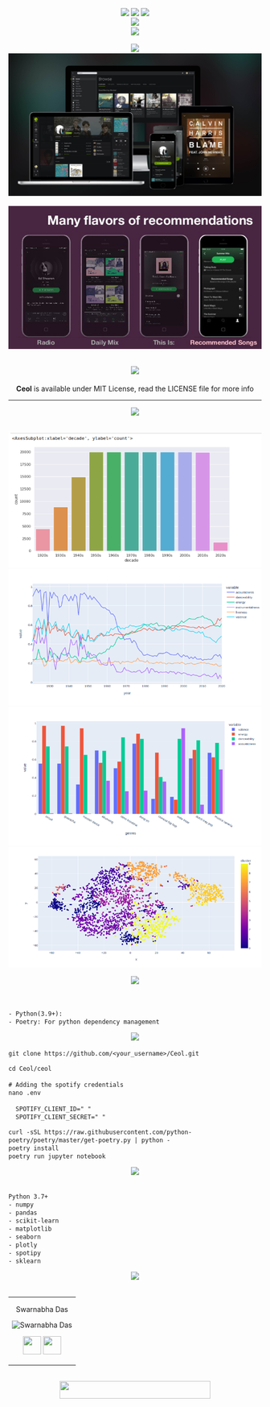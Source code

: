 

<div align="center"> 
  <p align='center'> 
   <img src="https://img.shields.io/badge/Name%20-%20Ceol%20Spotify-darkgreen?style=for-the-badge" />
   <img src="https://forthebadge.com/images/badges/built-with-love.svg" />
   <img src="https://img.shields.io/badge/For-Data%20Mining-blue?style=for-the-badge" /><br>
   <img src="http://ForTheBadge.com/images/badges/made-with-python.svg" />
    <br>
   <img src="https://img.shields.io/badge/License-MIT-yellow.svg?logo=Microsoft%20Word&style=for-the-badge" /><br>
  </p>  
 </div>
 
<div align="center"> 
  <img src="https://img.shields.io/badge/Why%20%7C%20What%20it%20does-darkslategrey?logo=Windows%20Terminal&style=for-the-badge" height="45"/>
  <br/>
  <img src="media/mockup.jpg"/> 
  <br><br>
  <img src="media/recommendations.jpeg"/>
</div>

 <div align="center">
 <p>
 <br>
   <img src="https://img.shields.io/badge/License-MIT-yellow.svg?logo=Microsoft%20Word&style=for-the-badge" height="45"/><br>
   <br><strong>Ceol</strong> is available under MIT License, read the LICENSE file for more info
  <p>
 </div>
 <hr>

<div align="center"> 
  <img src="https://img.shields.io/badge/Visualizations-mediumseagreen?logo=Pinterest&style=for-the-badge" height="45"/>
  <br><br>
  <p float="left">
  <img src="media/decade_wise.png"/>
  <img src="media/feature_wise.png"/>
  <img src="media/top10_genre_wise.png"/>
  <img src="media/cluster_wise.png"/>
  </p>
</div>

  
<div align="center"> 
  <img src="https://img.shields.io/badge/Prerequisites-teal?logo=Pinboard&style=for-the-badge" height="45"/> 
</div>
  <br>
  
  ```
 
 - Python(3.9+):
 - Poetry: For python dependency management
  
 ```

  
<div align="center"> 
  <img src="https://img.shields.io/badge/Setting%20up%20locally-purple?logo=visual-studio-code&style=for-the-badge" height="45"/> 
</div>

   ```
   git clone https://github.com/<your_username>/Ceol.git   
   ```   

   ```
   cd Ceol/ceol
   
   # Adding the spotify credentials
   nano .env
   
     SPOTIFY_CLIENT_ID=" "
     SPOTIFY_CLIENT_SECRET=" "
   ```

   ```
   curl -sSL https://raw.githubusercontent.com/python-poetry/poetry/master/get-poetry.py | python -
   poetry install
   poetry run jupyter notebook
   ```

  
<div align="center"> 
  <img src="https://img.shields.io/badge/Tech%20Stack%20Used-chocolate?logo=Tesla&style=for-the-badge" height="45"/> 
</div>
  <br>
  
  ```
  Python 3.7+
  - numpy
  - pandas
  - scikit-learn
  - matplotlib
  - seaborn
  - plotly
  - spotipy
  - sklearn
  ```
  
  <div align="center"> 
  <img src="https://img.shields.io/badge/Contributors-black?logo=Github&style=for-the-badge" height="45"/> 
</div>
  <br>

    
<div align="center"> 
  <table>
<tr align="center">

<td>

Swarnabha Das

<p align="center">
<img src = "https://avatars.githubusercontent.com/sd2001"  height="120" alt="Swarnabha Das">
</p>
<p align="center">
<a href = "https://github.com/sd2001"><img src = "http://www.iconninja.com/files/241/825/211/round-collaboration-social-github-code-circle-network-icon.svg" width="36" height = "36"/></a>
<a href = "https://www.linkedin.com/in/swarnabha-das-2001official/">
<img src = "http://www.iconninja.com/files/863/607/751/network-linkedin-social-connection-circular-circle-media-icon.svg" width="36" height="36"/>
</a>
</p>
</td>



  </table>
</tr>
</div>
  <br>
  
  
<div align="center">
  <img src="https://img.shields.io/badge/Please%20star%20if%20you%20like%20it-lightcoral?logo=Starship&style=for-the-badge" width="300" height="35"/>
 </div>
